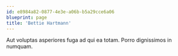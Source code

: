 ```yaml
---
id: e8984a82-0877-4e3e-a06b-b5a29cce6a06
blueprint: page
title: 'Bettie Hartmann'
---
```

Aut voluptas asperiores fuga ad qui ea totam. Porro dignissimos in numquam.